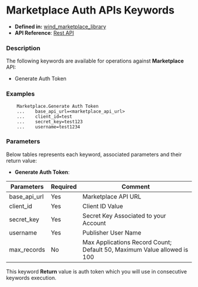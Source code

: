 
# Marketplace Auth APIs Keywords

* **Defined in:** [wind_marketplace_library][wind_marketplace_library_link]
* **API Reference**: [Rest API](https://docs.oracle.com/en/cloud/marketplace/partner-portal/rest-api-publisher/QuickStart.html)

### Description
The following keywords are available for operations against **Marketplace** API:

* Generate Auth Token

### Examples

``` 
    Marketplace.Generate Auth Token
    ...    base_api_url=<marketplace_api_url>
    ...    client_id=test
    ...    secret_key=test123
    ...    username=test1234

```

### Parameters

Below tables represents each keyword, associated parameters and their return value: 

- **Generate Auth Token**: 

| Parameters  | Required | Comment                                                                 |
|-------------|----------|-------------------------------------------------------------------------|
| base_api_url| Yes      | Marketplace API URL                                                     |
| client_id   | Yes      | Client ID Value                                                         |
| secret_key  | Yes      | Secret Key Associated to your Account                                   |
| username    | Yes      | Publisher User Name                                                     |
| max_records | No       | Max Applications Record Count; Default 50, Maximum Value allowed is 100 |

This keyword **Return** value is auth token which you will use in consecutive keywords execution. 

[wind_marketplace_library_link]: https://github.com/oracle/wind/tree/main/wind-oci-marketplace/MarketplaceLibrary

